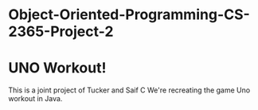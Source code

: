 # Object-Oriented-Programming-CS-2365-Project-2
# UNO Workout!
This is a joint project of Tucker and Saif C
We're recreating the game Uno workout in Java. 
